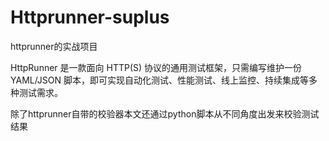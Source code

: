 # Httprunner-suplus
httprunner的实战项目

HttpRunner 是一款面向 HTTP(S) 协议的通用测试框架，只需编写维护一份 YAML/JSON 脚本，即可实现自动化测试、性能测试、线上监控、持续集成等多种测试需求。

除了httprunner自带的校验器本文还通过python脚本从不同角度出发来校验测试结果